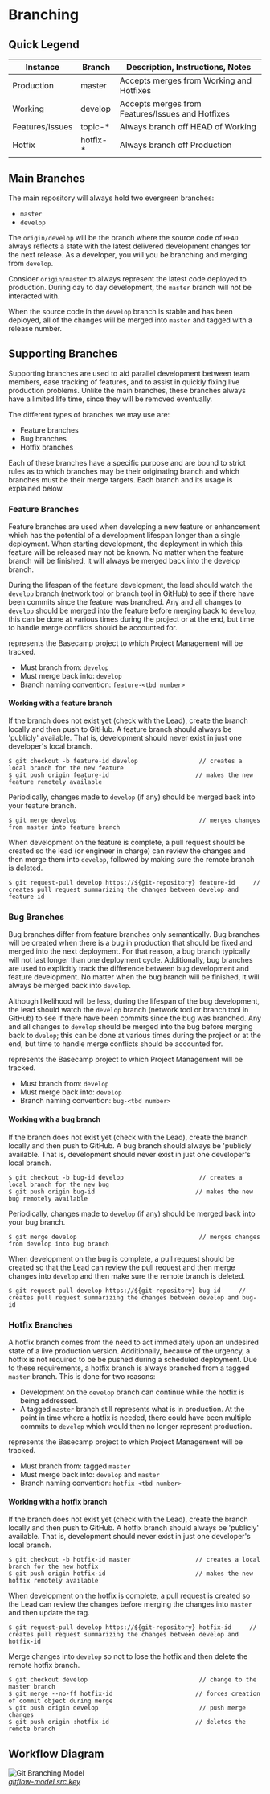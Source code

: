 # Branching

## Quick Legend

<table>
  <thead>
    <tr>
      <th>Instance</th>
      <th>Branch</th>
      <th>Description, Instructions, Notes</th>
    </tr>
  </thead>
  <tbody>
    <tr>
      <td>Production</td>
      <td>master</td>
      <td>Accepts merges from Working and Hotfixes</td>
    </tr>
    <tr>
      <td>Working</td>
      <td>develop</td>
      <td>Accepts merges from Features/Issues and Hotfixes</td>
    </tr>
    <tr>
      <td>Features/Issues</td>
      <td>topic-*</td>
      <td>Always branch off HEAD of Working</td>
    </tr>
    <tr>
      <td>Hotfix</td>
      <td>hotfix-*</td>
      <td>Always branch off Production</td>
    </tr>
  </tbody>
</table>

## Main Branches

The main repository will always hold two evergreen branches:

* `master`
* `develop`

The `origin/develop` will be the branch where the source code of `HEAD` always reflects a state with the latest delivered development changes for the next release. As a developer, you will you be branching and merging from `develop`.

Consider `origin/master` to always represent the latest code deployed to production. During day to day development, the `master` branch will not be interacted with.

When the source code in the `develop` branch is stable and has been deployed, all of the changes will be merged into `master` and tagged with a release number.

## Supporting Branches

Supporting branches are used to aid parallel development between team members, ease tracking of features, and to assist in quickly fixing live production problems. Unlike the main branches, these branches always have a limited life time, since they will be removed eventually.

The different types of branches we may use are:

* Feature branches
* Bug branches
* Hotfix branches

Each of these branches have a specific purpose and are bound to strict rules as to which branches may be their originating branch and which branches must be their merge targets. Each branch and its usage is explained below.

### Feature Branches

Feature branches are used when developing a new feature or enhancement which has the potential of a development lifespan longer than a single deployment. When starting development, the deployment in which this feature will be released may not be known. No matter when the feature branch will be finished, it will always be merged back into the develop branch.

During the lifespan of the feature development, the lead should watch the `develop` branch (network tool or branch tool in GitHub) to see if there have been commits since the feature was branched. Any and all changes to `develop` should be merged into the feature before merging back to `develop`; this can be done at various times during the project or at the end, but time to handle merge conflicts should be accounted for.

<tbd number> represents the Basecamp project to which Project Management will be tracked.

* Must branch from: `develop`
* Must merge back into: `develop`
* Branch naming convention: `feature-<tbd number>`

#### Working with a feature branch

If the branch does not exist yet (check with the Lead), create the branch locally and then push to GitHub. A feature branch should always be 'publicly' available. That is, development should never exist in just one developer's local branch.

```
$ git checkout -b feature-id develop                 // creates a local branch for the new feature
$ git push origin feature-id                        // makes the new feature remotely available
```

Periodically, changes made to `develop` (if any) should be merged back into your feature branch.

```
$ git merge develop                                  // merges changes from master into feature branch
```

When development on the feature is complete, a pull request should be created so the lead (or engineer in charge) can review the changes and then merge them into `develop`, followed by making sure the remote branch is deleted.

```
$ git request-pull develop https://${git-repository} feature-id     // creates pull request summarizing the changes between develop and feature-id
```

### Bug Branches

Bug branches differ from feature branches only semantically. Bug branches will be created when there is a bug in production that should be fixed and merged into the next deployment. For that reason, a bug branch typically will not last longer than one deployment cycle. Additionally, bug branches are used to explicitly track the difference between bug development and feature development. No matter when the bug branch will be finished, it will always be merged back into `develop`.

Although likelihood will be less, during the lifespan of the bug development, the lead should watch the `develop` branch (network tool or branch tool in GitHub) to see if there have been commits since the bug was branched. Any and all changes to `develop` should be merged into the bug before merging back to `dvelop`; this can be done at various times during the project or at the end, but time to handle merge conflicts should be accounted for.

<tbd number> represents the Basecamp project to which Project Management will be tracked. 

* Must branch from: `develop`
* Must merge back into: `develop`
* Branch naming convention: `bug-<tbd number>`

#### Working with a bug branch

If the branch does not exist yet (check with the Lead), create the branch locally and then push to GitHub. A bug branch should always be 'publicly' available. That is, development should never exist in just one developer's local branch.

```
$ git checkout -b bug-id develop                     // creates a local branch for the new bug
$ git push origin bug-id                            // makes the new bug remotely available
```

Periodically, changes made to `develop` (if any) should be merged back into your bug branch.

```
$ git merge develop                                  // merges changes from develop into bug branch
```

When development on the bug is complete, a pull request should be created so that the Lead can review the pull request and then merge changes into `develop` and then make sure the remote branch is deleted.

```
$ git request-pull develop https://${git-repository} bug-id     // creates pull request summarizing the changes between develop and bug-id
```

### Hotfix Branches

A hotfix branch comes from the need to act immediately upon an undesired state of a live production version. Additionally, because of the urgency, a hotfix is not required to be be pushed during a scheduled deployment. Due to these requirements, a hotfix branch is always branched from a tagged `master` branch. This is done for two reasons:

* Development on the `develop` branch can continue while the hotfix is being addressed.
* A tagged `master` branch still represents what is in production. At the point in time where a hotfix is needed, there could have been multiple commits to `develop` which would then no longer represent production.

<tbd number> represents the Basecamp project to which Project Management will be tracked. 

* Must branch from: tagged `master`
* Must merge back into: `develop` and `master`
* Branch naming convention: `hotfix-<tbd number>`

#### Working with a hotfix branch

If the branch does not exist yet (check with the Lead), create the branch locally and then push to GitHub. A hotfix branch should always be 'publicly' available. That is, development should never exist in just one developer's local branch.

```
$ git checkout -b hotfix-id master                  // creates a local branch for the new hotfix
$ git push origin hotfix-id                         // makes the new hotfix remotely available
```

When development on the hotfix is complete, a pull request is created so the Lead can review the changes before merging the changes into `master` and then update the tag.

```
$ git request-pull develop https://${git-repository} hotfix-id     // creates pull request summarizing the changes between develop and hotfix-id
```

Merge changes into `develop` so not to lose the hotfix and then delete the remote hotfix branch.

```
$ git checkout develop                               // change to the master branch
$ git merge --no-ff hotfix-id                       // forces creation of commit object during merge
$ git push origin develop                            // push merge changes
$ git push origin :hotfix-id                        // deletes the remote branch
```

## Workflow Diagram

![Git Branching Model](https://github.com/reidwilliams723/documentation/blob/master/gitflow-model.png)  
*[gitflow-model.src.key](http://cl.ly/3V1b0c2F1H4024173S1M)*

